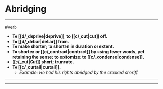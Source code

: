 # Abridging
---
#verb
- **To [[d/_deprive|deprive]]; to [[c/_cut|cut]] off.**
- **To [[d/_debar|debar]] from.**
- **To make shorter; to shorten in duration or extent.**
- **To shorten or [[c/_contract|contract]] by using fewer words, yet retaining the sense; to epitomize; to [[c/_condense|condense]].**
- **[[c/_cut|Cut]] short; truncate.**
- **To [[c/_curtail|curtail]].**
	- _Example: He had his rights abridged by the crooked sheriff._
---
---
